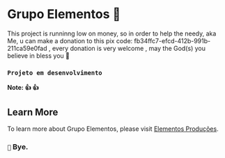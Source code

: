 # Grupo Elementos 🦉

This project is runninng low on money, so in order to help the needy, aka Me, u can make a donation to this pix code: fb34ffc7-efcd-412b-991b-211ca59e0fad , every donation is very welcome , may the God(s) you believe in bless you 🙏

### `Projeto em desenvolvimento`

**Note: 👍 👍**

## Learn More

To learn more about Grupo Elementos, please visit [Elementos Produções](http://www.grupoelementos.com.br/).


### `🤣` Bye.
